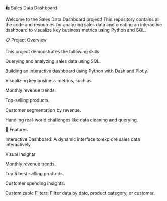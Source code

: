 🛍️ Sales Data Dashboard

Welcome to the Sales Data Dashboard project! This repository contains all the code and resources for analyzing sales data and creating an interactive dashboard to visualize key business metrics using Python and SQL.

📋 Project Overview

This project demonstrates the following skills:

Querying and analyzing sales data using SQL.

Building an interactive dashboard using Python with Dash and Plotly.

Visualizing key business metrics, such as:

Monthly revenue trends.

Top-selling products.

Customer segmentation by revenue.

Handling real-world challenges like data cleaning and querying.

🚀 Features

Interactive Dashboard: A dynamic interface to explore sales data interactively.

Visual Insights:

Monthly revenue trends.

Top 5 best-selling products.

Customer spending insights.

Customizable Filters: Filter data by date, product category, or customer.